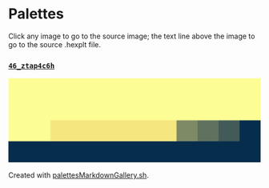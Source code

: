 # Palettes

Click any image to go to the source image; the text line above the image to go to the source .hexplt file.

### [`46_ztap4c6h`](46_ztap4c6h.hexplt)

[ ![46_ztap4c6h.png](46_ztap4c6h.png) ](46_ztap4c6h.png)

Created with [palettesMarkdownGallery.sh](https://github.com/earthbound19/_ebDev/blob/master/scripts/imgAndVideo/palettesMarkdownGallery.sh).